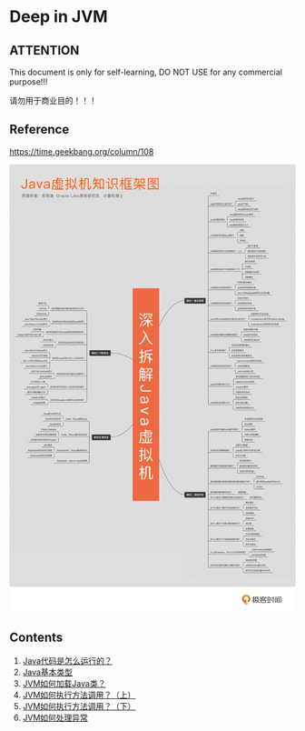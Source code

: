 # Deep in JVM

## ATTENTION

This document is only for self-learning, DO NOT USE for any commercial purpose!!!

请勿用于商业目的！！！

## Reference

https://time.geekbang.org/column/108

![知识框架图](images/jvm_knowledge_framework.jpg)

## Contents

1. [Java代码是怎么运行的？](01-how_java_run.md)
2. [Java基本类型](02-baisc_types.md)
3. [JVM如何加载Java类？](03-how_jvm_load_class.md)
4. [JVM如何执行方法调用？（上）](04-how_jvm_invoke_1.md)
5. [JVM如何执行方法调用？（下）](05-how_jvm_invoke_2.md)
6. [JVM如何处理异常](06-how_jvm_handle_exception.md)
